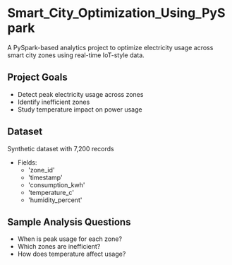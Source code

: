 # Smart_City_Optimization_Using_PySpark

A PySpark-based analytics project to optimize electricity usage across smart city zones using real-time IoT-style data.

## Project Goals
- Detect peak electricity usage across zones
- Identify inefficient zones
- Study temperature impact on power usage

## Dataset
Synthetic dataset with 7,200 records
- Fields:
  - 'zone_id'
  - 'timestamp'
  - 'consumption_kwh'
  - 'temperature_c'
  - 'humidity_percent'

## Sample Analysis Questions
- When is peak usage for each zone?
- Which zones are inefficient?
- How does temperature affect usage?

